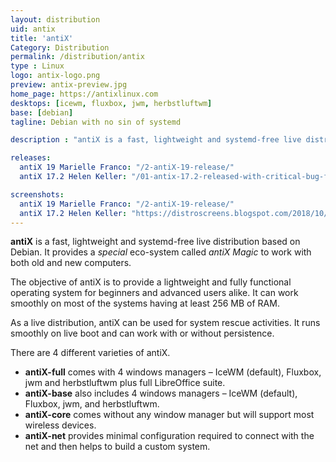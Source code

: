 ```yaml
---
layout: distribution
uid: antix
title: 'antiX'
Category: Distribution
permalink: /distribution/antix
type : Linux
logo: antix-logo.png
preview: antix-preview.jpg
home_page: https://antixlinux.com
desktops: [icewm, fluxbox, jwm, herbstluftwm]
base: [debian]
tagline: Debian with no sin of systemd

description : "antiX is a fast, lightweight and systemd-free live distribution based on Debian. It provides a special eco-system called *antiX Magic* to work with both old and new computers"

releases:
  antiX 19 Marielle Franco: "/2-antiX-19-release/"
  antiX 17.2 Helen Keller: "/01-antix-17.2-released-with-critical-bug-fixes/"

screenshots:
  antiX 19 Marielle Franco: "/2-antiX-19-release/"
  antiX 17.2 Helen Keller: "https://distroscreens.blogspot.com/2018/10/antix-172-helen-keller-screenshots.html"
---
```


**antiX** is a fast, lightweight and systemd-free live distribution based on Debian. It provides a *special* eco-system called *antiX Magic* to work with both old and new computers.

The objective of antiX is to provide a lightweight and fully functional operating system for beginners and advanced users alike. It can work smoothly on most of the systems having at least 256 MB of RAM.

As a live distribution, antiX can be used for system rescue activities. It runs smoothly on live boot and can work with or without persistence.

There are 4 different varieties of antiX.
- **antiX-full** comes with 4 windows managers – IceWM (default), Fluxbox, jwm and herbstluftwm plus full LibreOffice suite.
- **antiX-base** also includes 4 windows managers – IceWM (default), Fluxbox, jwm, and herbstluftwm.
- **antiX-core** comes without any window manager but will support most wireless devices.
- **antiX-net** provides minimal configuration required to connect with the net and then helps to build a custom system. 
